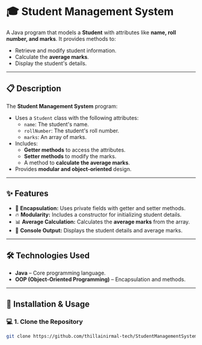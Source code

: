 # 🎓 Student Management System

A Java program that models a **Student** with attributes like **name, roll number, and marks**. It provides methods to:
- Retrieve and modify student information.
- Calculate the **average marks**.
- Display the student's details.

---

## 📋 Description
The **Student Management System** program:
- Uses a `Student` class with the following attributes:
  - `name`: The student's name.
  - `rollNumber`: The student's roll number.
  - `marks`: An array of marks.
- Includes:
  - **Getter methods** to access the attributes.
  - **Setter methods** to modify the marks.
  - A method to **calculate the average marks**.
- Provides **modular and object-oriented** design.

---

## ✨ Features
- 🎯 **Encapsulation:** Uses private fields with getter and setter methods.
- 🔥 **Modularity:** Includes a constructor for initializing student details.
- 📊 **Average Calculation:** Calculates the **average marks** from the array.
- 🚀 **Console Output:** Displays the student details and average marks.

---

## 🛠️ Technologies Used
- **Java** – Core programming language.
- **OOP (Object-Oriented Programming)** – Encapsulation and methods.

---

## 🚀 Installation & Usage

### 💻 **1. Clone the Repository**
```bash
git clone https://github.com/thillainirmal-tech/StudentManagementSystem.git
